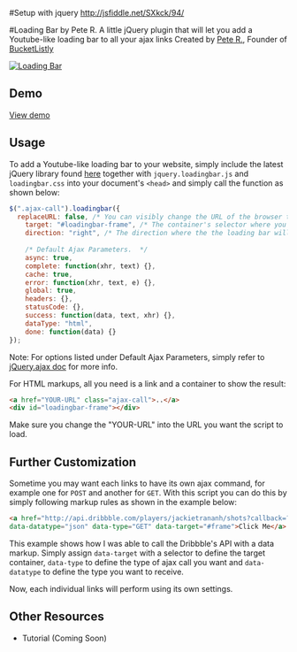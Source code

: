 #Setup with jquery
http://jsfiddle.net/SXkck/94/

#Loading Bar by Pete R.
A little jQuery plugin that will let you add a Youtube-like loading bar to all your ajax links 
Created by [Pete R.](http://www.thepetedesign.com), Founder of [BucketListly](http://www.bucketlistly.com)

[![Loading Bar](http://www.thepetedesign.com/images/loading_bar_image.png "Loading Bar")](http://www.thepetedesign.com/demos/youtube_loadingbar_demo.html)


## Demo
[View demo](http://www.thepetedesign.com/demos/youtube_loadingbar_demo.html)

## Usage
To add a Youtube-like loading bar to your website, simply include the latest jQuery library found [here](http://jquery.com/download/) together with `jquery.loadingbar.js` and `loadingbar.css` into your document's `<head>` and simply call the function as shown below:
  
````javascript
$(".ajax-call").loadingbar({
  replaceURL: false, /* You can visibly change the URL of the browser to reflect the clicked links by toggling this to true. Default is false. May not work in old browsers. */
	target: "#loadingbar-frame", /* The container's selector where you want the ajax result to appear. Default is #loadingbar-frame */
	direction: "right", /* The direction where the the loading bar will progress. Default is right. */
	
	/* Default Ajax Parameters.  */
	async: true, 
	complete: function(xhr, text) {},
	cache: true,
	error: function(xhr, text, e) {},
	global: true,
	headers: {},
	statusCode: {},
	success: function(data, text, xhr) {},
	dataType: "html",
	done: function(data) {}
});
````
Note: For options listed under Default Ajax Parameters, simply refer to [jQuery.ajax doc](http://api.jquery.com/jQuery.ajax/) for more info. 

For HTML markups, all you need is a link and a container to show the result:
  
````html
<a href="YOUR-URL" class="ajax-call">..</a>
<div id="loadingbar-frame"></div>
````
Make sure you change the "YOUR-URL" into the URL you want the script to load. 


## Further Customization
Sometime you may want each links to have its own ajax command, for example one for `POST` and another for `GET`. With this script you can do this by simply following markup rules as shown in the example below:

````html
<a href="http://api.dribbble.com/players/jackietrananh/shots?callback=?" 
data-datatype="json" data-type="GET" data-target="#frame">Click Me</a>
````
This example shows how I was able to call the Dribbble's API with a data markup. Simply assign `data-target` with a selector to define the target container, `data-type` to define the type of ajax call you want and `data-datatype` to define the type you want to receive. 

Now, each individual links will perform using its own settings.

## Other Resources
- Tutorial (Coming Soon)
